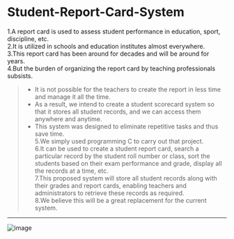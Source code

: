 # Student-Report-Card-System  
1.A report card is used to assess student performance in education, sport, discipline, etc.  
2.It is utilized in schools and education institutes almost everywhere.  
3.This report card has been around for decades and will be around for years.  
4.But the burden of organizing the report card by teaching professionals subsists.  
   > * It is not possible for the teachers to create the report in less time and manage it all the time.  
   > * As a result, we intend to create a student scorecard system so that it stores all student records, and we can access them anywhere and anytime.  
   > * This system was designed to eliminate repetitive tasks and thus save time.  
5.We simply used programming C to carry out that project.  
6.It can be used to create a student report card, search a particular record by the student roll number or class, sort the students based on their exam performance and grade, display all the records at a time, etc.  
7.This proposed system will store all student records along with their grades and report cards, enabling teachers and administrators to retrieve these records as required.  
8.We believe this will be a great replacement for the current system. 
***
![image](https://user-images.githubusercontent.com/75073682/136704439-fa544961-d90c-4026-b763-9e7df450cec0.png)
